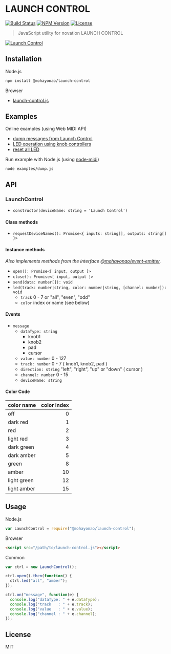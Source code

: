 # LAUNCH CONTROL
[![Build Status](http://img.shields.io/travis/mohayonao/launch-control.svg?style=flat-square)](https://travis-ci.org/mohayonao/launch-control)
[![NPM Version](http://img.shields.io/npm/v/@mohayonao/launch-control.svg?style=flat-square)](https://www.npmjs.org/package/@mohayonao/launch-control)
[![License](http://img.shields.io/badge/license-MIT-brightgreen.svg?style=flat-square)](http://mohayonao.mit-license.org/)

> JavaScript utility for novation LAUNCH CONTROL

[![Launch Control](http://otononaru.appspot.com/cdn/git-hub/launch-control/launch-control.png)](http://www.h-resolution.com/novation/launchcontrol.php)

## Installation

Node.js

```sh
npm install @mohayonao/launch-control
```

Browser

- [launch-control.js](http://mohayonao.github.io/launch-control/build/launch-control.js)

## Examples

Online examples (using Web MIDI API)

- [dump messages from Launch Control](http://mohayonao.github.io/launch-control/examples/dump.html)
- [LED operation using knob controllers](http://mohayonao.github.io/launch-control/examples/led.html)
- [reset all LED](http://mohayonao.github.io/launch-control/examples/reset.html)

Run example with Node.js (using [node-midi](https://github.com/justinlatimer/node-midi))

```
node examples/dump.js
```

## API
### LaunchControl
- `constructor(deviceName: string = 'Launch Control')`

#### Class methods

- `requestDeviceNames(): Promise<{ inputs: string[], outputs: string[] }>`

#### Instance methods
_Also implements methods from the interface [@mohayonao/event-emitter](https://github.com/mohayonao/event-emitter)._

- `open(): Promise<[ input, output ]>`
- `close(): Promise<[ input, output ]>`
- `send(data: number[]): void`
- `led(track: number|string, color: number|string, [channel: number]): void`
  - `track` 0 - 7 or "all", "even", "odd"
  - `color` index or name (see below)

#### Events

- `message`
  - `dataType: string`
    - knob1
    - knob2
    - pad
    - cursor
  - `value: number` 0 - 127
  - `track: number` 0 - 7 ( knob1, knob2, pad )
  - `direction: string` "left", "right", "up" or "down" ( cursor )
  - `channel: number` 0 - 15
  - `deviceName: string`

#### Color Code
| color name  | color index |
|-------------|------------:|
| off         | 0           |
| dark red    | 1           |
| red         | 2           |
| light red   | 3           |
| dark green  | 4           |
| dark amber  | 5           |
| green       | 8           |
| amber       | 10          |
| light green | 12          |
| light amber | 15          |

## Usage

Node.js

```js
var LaunchControl = require("@mohayonao/launch-control");
```

Browser
```html
<script src="/path/to/launch-control.js"></script>
```

Common

```js
var ctrl = new LaunchControl();

ctrl.open().then(function() {
  ctrl.led("all", "amber");
});

ctrl.on("message", function(e) {
  console.log("dataType: " + e.dataType);
  console.log("track   : " + e.track);
  console.log("value   : " + e.value);
  console.log("channel : " + e.channel);
});
```

## License
MIT
